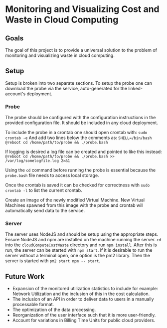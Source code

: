 # Monitoring and Visualizing Cost and Waste in Cloud Computing

## Goals
The goal of this project is to provide a universal solution to the problem of monitoring and visualizing waste in cloud computing.

## Setup
Setup is broken into two separate sections.  To setup the probe one can download the probe via the service, auto-generated for the linked-account's deployment.

### Probe
The probe should be configured with the configuration instructions in the provided configuration file.  It should be included in any cloud deployment.

To include the probe in a crontab one should open crontab with:
`sudo crontab -e`
And add two lines below the comments as:
`SHELL=/bin/bash`
`@reboot cd /home/path/to/probe && ./probe.bash`

If logging is desired a log file can be created and pointed to like this instead:
`@reboot cd /home/path/to/probe && ./probe.bash >> /var/log/somelogfile.log 2>&1`

Using the `cd` command before running the probe is essential because the `probe.bash` file needs to access local storage.

Once the crontab is saved it can be checked for correctness with `sudo crontab -l` to list the current crontab.  

Create an image of the newly modified Virtual Machine.  New Virtual Machines spawned from this image with the probe and crontab will automatically send data to the service.

### Server
The server uses NodeJS and should be setup using the appropriate steps.  Ensure NodeJS and npm are installed on the machine running the server.  `cd` into the `cloudComputeCostWaste` directory and run `npm install`.  After this is run, the server can be started with `npm start`.  If it is desirable to run the server without a terminal open, one option is the pm2 library.  Then the server is started with `pm2 start npm -- start`.

## Future Work

* Expansion of the monitored utilization statistics to include for example: Network Utilization and the inclusion of this in the cost calculation.
* The inclusion of an API in order to deliver data to users in a manually processable format.
* The optimization of the data processing.
* Reorganization of the user interface such that it is more user-friendly.
* Account for variations in Billing Time Units for public cloud providers.
